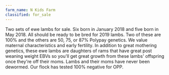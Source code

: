 ```yaml
---
farm_name: N Kids Farm
classified: for_sale
---
```


Two sets of ewe lambs for sale. Six born in January 2018 and five born in May 2018. All should be ready to be bred for 2019 lambs. Two of these are 100% and the others are 50, 75, or 87% Polypay genetics. We value maternal characteristics and early fertility. In addition to great mothering genetics, these ewe lambs are daughters of rams that have great post weaning weight EBVs so you'll get great growth from these lambs' offspring once they're off their moms. Lambs and their moms have never been dewormed. Our flock has tested 100% negative for OPP.
